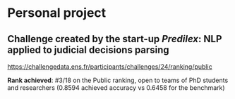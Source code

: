 # Personal project 
## Challenge created by the start-up *Predilex*: NLP applied to judicial decisions parsing

https://challengedata.ens.fr/participants/challenges/24/ranking/public

**Rank achieved**: #3/18 on the Public ranking, open to teams of PhD students and researchers (0.8594 achieved accuracy vs 0.6458 for the benchmark)
